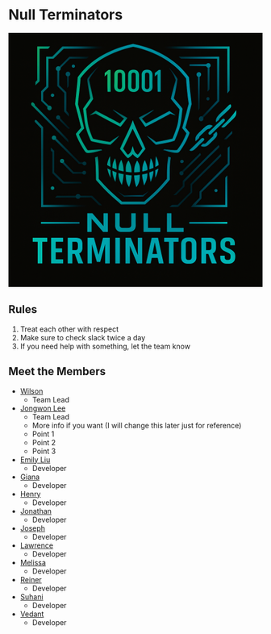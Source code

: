 # Null Terminators
<!-- logo -->
![Logo](/admin/branding/logo.png)
## Rules
1. Treat each other with respect
2. Make sure to check slack twice a day
3. If you need help with something, let the team know


## Meet the Members
- [Wilson](https://w6zhu.github.io/25SP-CSE110/)
  - Team Lead
- [Jongwon Lee](https://jongwonlee123.github.io/Review/)
  - Team Lead
  - More info if you want (I will change this later just for reference)
  - Point 1
  - Point 2
  - Point 3
- [Emily Liu]()
  - Developer
- [Giana]()
  - Developer
- [Henry](https://huynhhenry.github.io/CSE110_Lab1/)
  - Developer
- [Jonathan](https://jkook9513.github.io/CSE110-LAB1/)
  - Developer
- [Joseph](https://impropabletank.github.io/GitHub-Pages-project/)
  - Developer
- [Lawrence]()
  - Developer
- [Melissa]( https://melissadelacruz.github.io/Melissas-Webpage/)
  - Developer
- [Reiner]( https://rluminto.github.io/GitHub-Pages-Project-CSE-110/ )
  - Developer
- [Suhani](https://suhanii2310.github.io/CSE110_Lab1/)
  - Developer
- [Vedant]()
  - Developer
